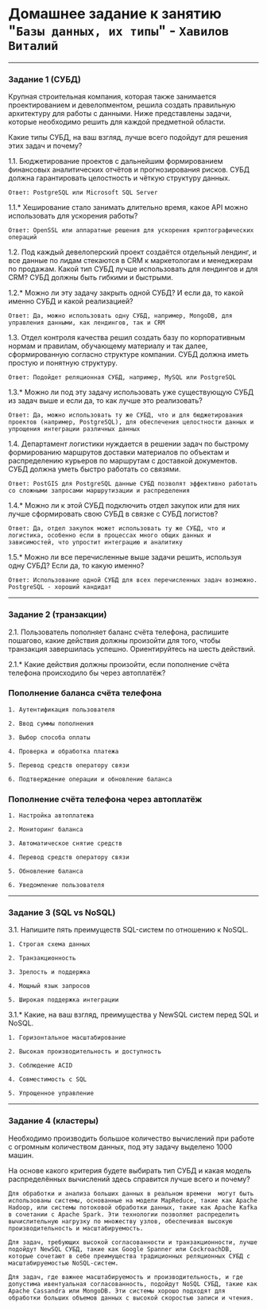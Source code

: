 # Домашнее задание к занятию "`Базы данных, их типы`" - `Хавилов Виталий`

---

### Задание 1 (СУБД)

Крупная строительная компания, которая также занимается проектированием и девелопментом, решила создать правильную архитектуру для работы с данными. Ниже представлены задачи, которые необходимо решить для каждой предметной области.

Какие типы СУБД, на ваш взгляд, лучше всего подойдут для решения этих задач и почему?

1.1. Бюджетирование проектов с дальнейшим формированием финансовых аналитических отчётов и прогнозирования рисков. СУБД должна гарантировать целостность и чёткую структуру данных.

`Ответ: PostgreSQL или Microsoft SQL Server`

1.1.* Хеширование стало занимать длительно время, какое API можно использовать для ускорения работы?

`Ответ: OpenSSL или аппаратные решения для ускорения криптографических операций`

1.2. Под каждый девелоперский проект создаётся отдельный лендинг, и все данные по лидам стекаются в CRM к маркетологам и менеджерам по продажам. Какой тип СУБД лучше использовать для лендингов и для CRM? СУБД должны быть гибкими и быстрыми.

1.2.* Можно ли эту задачу закрыть одной СУБД? И если да, то какой именно СУБД и какой реализацией?

`Ответ: Да, можно использовать одну СУБД, например, MongoDB, для управления данными, как лендингов, так и CRM`

1.3. Отдел контроля качества решил создать базу по корпоративным нормам и правилам, обучающему материалу и так далее, сформированную согласно структуре компании. СУБД должна иметь простую и понятную структуру.

`Ответ: Подойдет реляционная СУБД, например, MySQL или PostgreSQL`

1.3.* Можно ли под эту задачу использовать уже существующую СУБД из задач выше и если да, то как лучше это реализовать?

`Ответ: Да, можно использовать ту же СУБД, что и для бюджетирования проектов (например, PostgreSQL), для обеспечения целостности данных и упрощения интеграции различных данных`

1.4. Департамент логистики нуждается в решении задач по быстрому формированию маршрутов доставки материалов по объектам и распределению курьеров по маршрутам с доставкой документов. СУБД должна уметь быстро работать со связями.

`Ответ: PostGIS для PostgreSQL данные СУБД позволят эффективно работать со сложными запросами маршрутизации и распределения`

1.4.* Можно ли к этой СУБД подключить отдел закупок или для них лучше сформировать свою СУБД в связке с СУБД логистов?

`Ответ: Да, отдел закупок может использовать ту же СУБД, что и логистика, особенно если в процессах много общих данных и зависимостей, что упростит интеграцию и аналитику`

1.5.* Можно ли все перечисленные выше задачи решить, используя одну СУБД? Если да, то какую именно?

`Ответ: Использование одной СУБД для всех перечисленных задач возможно. PostgreSQL - хороший кандидат`

---

### Задание 2 (транзакции)

2.1. Пользователь пополняет баланс счёта телефона, распишите пошагово, какие действия должны произойти для того, чтобы транзакция завершилась успешно. Ориентируйтесь на шесть действий.

2.1.* Какие действия должны произойти, если пополнение счёта телефона происходило бы через автоплатёж?

### Пополнение баланса счёта телефона

`1. Аутентификация пользователя`

`2. Ввод суммы пополнения`

`3. Выбор способа оплаты`

`4. Проверка и обработка платежа`

`5. Перевод средств оператору связи`

`6. Подтверждение операции и обновление баланса`

### Пополнение счёта телефона через автоплатёж

`1. Настройка автоплатежа`

`2. Мониторинг баланса`

`3. Автоматическое снятие средств`

`4. Перевод средств оператору связи`

`5. Обновление баланса`

`6. Уведомление пользователя`

---

### Задание 3 (SQL vs NoSQL)

3.1. Напишите пять преимуществ SQL-систем по отношению к NoSQL.

`1. Строгая схема данных`

`2. Транзакционность`

`3. Зрелость и поддержка`

`4. Мощный язык запросов`

`5. Широкая поддержка интеграции`

3.1.* Какие, на ваш взгляд, преимущества у NewSQL систем перед SQL и NoSQL.

`1. Горизонтальное масштабирование`

`2. Высокая производительность и доступность`

`3. Соблюдение ACID`

`4. Совместимость с SQL`

`5. Упрощенное управление`

---

### Задание 4 (кластеры)

Необходимо производить большое количество вычислений при работе с огромным количеством данных, под эту задачу выделено 1000 машин.

На основе какого критерия будете выбирать тип СУБД и какая модель распределённых вычислений здесь справится лучше всего и почему?

`Для обработки и анализа больших данных в реальном времени  могут быть использованы системы, основанные на модели MapReduce, такие как Apache Hadoop, или системы потоковой обработки данных, такие как Apache Kafka в сочетании с Apache Spark. Эти технологии позволяют распределить вычислительную нагрузку по множеству узлов, обеспечивая высокую производительность и масштабируемость.`

`Для задач, требующих высокой согласованности и транзакционности, лучше подойдут NewSQL СУБД, такие как Google Spanner или CockroachDB, которые сочетают в себе преимущества традиционных реляционных СУБД с масштабируемостью NoSQL-систем.`

`Для задач, где важнее масштабируемость и производительность, и где допустима ивентуальная согласованность, подойдут NoSQL СУБД, такие как Apache Cassandra или MongoDB. Эти системы хорошо подходят для обработки больших объемов данных с высокой скоростью записи и чтения.`

